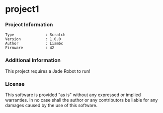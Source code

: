 project1
================



### Project Information
```
Type              : Scratch
Version           : 1.0.0
Author            : Liam6c
Firmware          : 42
```

### Additional Information
This project requires a Jade Robot to run!

### License
This software is provided "as is" without any expressed or implied warranties.  In no case shall the author or any contributors be liable for any damages caused by the use of this software.

